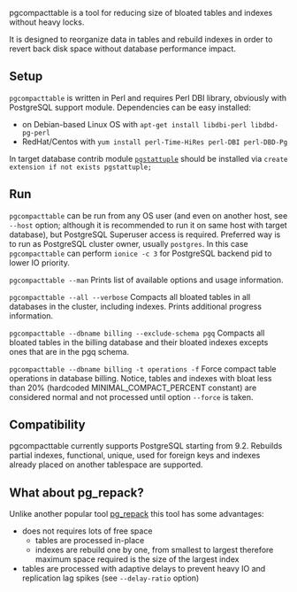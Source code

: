 pgcompacttable is a tool for reducing size of bloated tables and indexes without heavy locks.

It is designed to reorganize data in tables and rebuild indexes in order to revert back disk space without database performance impact.

Setup
--------------------
`pgcompacttable` is written in Perl and requires Perl DBI library, obviously with PostgreSQL support module. Dependencies can be easy installed:
* on Debian-based Linux OS with `apt-get install libdbi-perl libdbd-pg-perl`
* RedHat/Centos with `yum install perl-Time-HiRes perl-DBI perl-DBD-Pg`

In target database contrib module [`pgstattuple`](https://www.postgresql.org/docs/current/static/pgstattuple.html) should be installed via `create extension if not exists pgstattuple;`

Run
--------------------
`pgcompacttable` can be run from any OS user (and even on another host, see `--host` option; although it is recommended to run it on same host with target database), but PostgreSQL Superuser access is required. Preferred way is to run as PostgreSQL cluster owner, usually `postgres`. In this case `pgcompacttable` can perform `ionice -c 3` for PostgreSQL backend pid to lower IO priority.

`pgcompacttable --man`
Prints list of available options and usage information.

`pgcompacttable --all --verbose`
Compacts all bloated tables in all databases in the cluster, including indexes. Prints additional progress information.

`pgcompacttable --dbname billing --exclude-schema pgq`
Compacts all bloated tables in the billing database and their bloated indexes excepts ones that are in the pgq schema.

`pgcompacttable --dbname billing -t operations -f`
Force compact table operations in database billing.
Notice, tables and indexes with bloat less than 20% (hardcoded MINIMAL_COMPACT_PERCENT constant) are considered normal and not processed until option `--force` is taken.

Compatibility
--------------------
pgcompacttable currently supports PostgreSQL starting from 9.2.
Rebuilds partial indexes, functional, unique, used for foreign keys and indexes already placed on another tablespace are supported.

What about pg_repack?
--------------------
Unlike another popular tool [pg_repack](https://github.com/reorg/pg_repack) this tool has some advantages:
 * does not requires lots of free space
   * tables are processed in-place
   * indexes are rebuild one by one, from smallest to largest
   therefore maximum space required is the size of the largest index
 * tables are processed with adaptive delays to prevent heavy IO and replication lag spikes (see `--delay-ratio` option)
